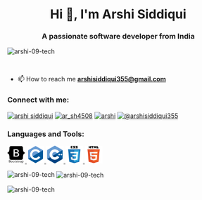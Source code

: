 <h1 align="center">Hi 👋, I'm Arshi Siddiqui</h1>
<h3 align="center">A passionate software developer from India</h3>

<p align="left"> <img src="https://komarev.com/ghpvc/?username=arshi-09-tech&label=Profile%20views&color=0e75b6&style=flat" alt="arshi-09-tech" /> </p>

<p align="left"> <a href="https://twitter.com/" target="blank"><img src="https://img.shields.io/twitter/follow/?logo=twitter&style=for-the-badge" alt="" /></a> </p>

- 📫 How to reach me **arshisiddiqui355@gmail.com**

<h3 align="left">Connect with me:</h3>
<p align="left">
<a href="https://linkedin.com/in/arshi siddiqui" target="blank"><img align="center" src="https://raw.githubusercontent.com/rahuldkjain/github-profile-readme-generator/master/src/images/icons/Social/linked-in-alt.svg" alt="arshi siddiqui" height="30" width="40" /></a>
<a href="https://instagram.com/ar_sh4508" target="blank"><img align="center" src="https://raw.githubusercontent.com/rahuldkjain/github-profile-readme-generator/master/src/images/icons/Social/instagram.svg" alt="ar_sh4508" height="30" width="40" /></a>
<a href="https://www.hackerrank.com/arshi" target="blank"><img align="center" src="https://raw.githubusercontent.com/rahuldkjain/github-profile-readme-generator/master/src/images/icons/Social/hackerrank.svg" alt="arshi" height="30" width="40" /></a>
<a href="https://www.hackerearth.com/@arshisiddiqui355" target="blank"><img align="center" src="https://raw.githubusercontent.com/rahuldkjain/github-profile-readme-generator/master/src/images/icons/Social/hackerearth.svg" alt="@arshisiddiqui355" height="30" width="40" /></a>
</p>

<h3 align="left">Languages and Tools:</h3>
<p align="left"> <a href="https://getbootstrap.com" target="_blank" rel="noreferrer"> <img src="https://raw.githubusercontent.com/devicons/devicon/master/icons/bootstrap/bootstrap-plain-wordmark.svg" alt="bootstrap" width="40" height="40"/> </a> <a href="https://www.cprogramming.com/" target="_blank" rel="noreferrer"> <img src="https://raw.githubusercontent.com/devicons/devicon/master/icons/c/c-original.svg" alt="c" width="40" height="40"/> </a> <a href="https://www.w3schools.com/cpp/" target="_blank" rel="noreferrer"> <img src="https://raw.githubusercontent.com/devicons/devicon/master/icons/cplusplus/cplusplus-original.svg" alt="cplusplus" width="40" height="40"/> </a> <a href="https://www.w3schools.com/css/" target="_blank" rel="noreferrer"> <img src="https://raw.githubusercontent.com/devicons/devicon/master/icons/css3/css3-original-wordmark.svg" alt="css3" width="40" height="40"/> </a> <a href="https://www.w3.org/html/" target="_blank" rel="noreferrer"> <img src="https://raw.githubusercontent.com/devicons/devicon/master/icons/html5/html5-original-wordmark.svg" alt="html5" width="40" height="40"/> </a> </p>

<p><img align="left" src="https://github-readme-stats.vercel.app/api/top-langs?username=arshi-09-tech&show_icons=true&locale=en&layout=compact" alt="arshi-09-tech" /></p>

<p>&nbsp;<img align="center" src="https://github-readme-stats.vercel.app/api?username=arshi-09-tech&show_icons=true&locale=en" alt="arshi-09-tech" /></p>

<p><img align="center" src="https://github-readme-streak-stats.herokuapp.com/?user=arshi-09-tech&" alt="arshi-09-tech" /></p>
